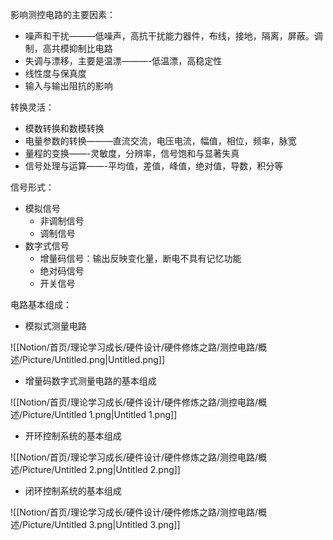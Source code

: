 影响测控电路的主要因素：

- 噪声和干扰———低噪声，高抗干扰能力器件，布线，接地，隔离，屏蔽。调制，高共模抑制比电路
- 失调与漂移，主要是温漂———-低温漂，高稳定性
- 线性度与保真度
- 输入与输出阻抗的影响

转换灵活：

- 模数转换和数模转换
- 电量参数的转换———直流交流，电压电流，幅值，相位，频率，脉宽
- 量程的变换——-灵敏度，分辨率，信号饱和与显著失真
- 信号处理与运算——-平均值，差值，峰值，绝对值，导数，积分等

信号形式：

- 模拟信号
    - 非调制信号
    - 调制信号
- 数字式信号
    - 增量码信号：输出反映变化量，断电不具有记忆功能
    - 绝对码信号
    - 开关信号

电路基本组成：

- 模拟式测量电路

![[Notion/首页/理论学习成长/硬件设计/硬件修炼之路/测控电路/概述/Picture/Untitled.png|Untitled.png]]

- 增量码数字式测量电路的基本组成

![[Notion/首页/理论学习成长/硬件设计/硬件修炼之路/测控电路/概述/Picture/Untitled 1.png|Untitled 1.png]]

- 开环控制系统的基本组成

![[Notion/首页/理论学习成长/硬件设计/硬件修炼之路/测控电路/概述/Picture/Untitled 2.png|Untitled 2.png]]

- 闭环控制系统的基本组成

  

![[Notion/首页/理论学习成长/硬件设计/硬件修炼之路/测控电路/概述/Picture/Untitled 3.png|Untitled 3.png]]
